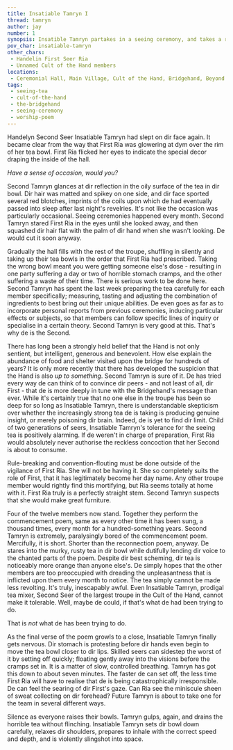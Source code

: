 ```yaml
---
title: Insatiable Tamryn I
thread: tamryn
author: jay
number: 1
synopsis: Insatible Tamryn partakes in a seeing ceremony, and takes a risk.
pov_char: insatiable-tamryn
other_chars: 
 - Handelin First Seer Ria
 - Unnamed Cult of the Hand members
locations:
 - Ceremonial Hall, Main Village, Cult of the Hand, Bridgehand, Beyond 11-firthan
tags:
 - seeing-tea
 - cult-of-the-hand
 - the-bridgehand
 - seeing-ceremony
 - worship-poem
---
```

Handelyn Second Seer Insatiable Tamryn had slept on dir face again. It became
clear from the way that First Ria was glowering at dym over the rim of her tea
bowl. First Ria flicked her eyes to indicate the special decor draping the
inside of the hall. 

_Have a sense of occasion, would you?_

Second Tamryn glances at dir reflection in the oily surface of the tea in dir
bowl. Dir hair was matted and spikey on one side, and dir face sported several
red blotches, imprints of the coils upon which de had eventually passed into
sleep after last night's revelries. It's not like the occasion was particularly
occasional. Seeing ceremonies happened every month. Second Tamryn stared First
Ria in the eyes until she looked away, and then squashed dir hair flat with the
palm of dir hand when she wasn't looking. De would cut it soon anyway.

Gradually the hall fills with the rest of the troupe, shuffling in silently
and taking up their tea bowls in the order that First Ria had prescribed.
Taking the wrong bowl meant you were getting someone else's dose - resulting in
one party suffering a day or two of horrible stomach cramps, and the other
suffering a waste of their time. There is serious work to be done here. Second
Tamryn has spent the last week preparing the tea carefully for each member
specifically; measuring, tasting and adjusting the combination of ingredients
to best bring out their unique abilities. De even goes as far as to incorporate
personal reports from previous ceremonies, inducing particular effects or
subjects, so that members can follow specific lines of inquiry or specialise in
a certain theory. Second Tamryn is very good at this. That's why de is the
Second.

There has long been a strongly held belief that the Hand is not only sentient,
but intelligent, generous and benevolent. How else explain the abundance of
food and shelter visited upon the bridge for hundreds of years? It is only more
recently that there has developed the suspicion that the Hand is also _up to
something_. Second Tamryn is sure of it. De has tried every way de can think of
to convince dir peers - and not least of all, dir First - that de is more
deeply in tune with the Bridgehand's message than ever. While it's certainly
true that no one else in the troupe has been so deep for so long as Insatiable
Tamryn, there is understandable skepticism over whether the increasingly strong
tea de is taking is producing genuine insight, or merely poisoning dir brain.
Indeed, de is yet to find dir limit. Child of two generations of seers,
Insatiable Tamryn's tolerance for the seeing tea is positively alarming. If de
weren't in charge of preparation, First Ria would absolutely never authorise
the reckless concoction that her Second is about to consume.

Rule-breaking and convention-flouting must be done outside of the vigilance of
First Ria. She will not be having it. She so completely suits the role of
First, that it has legitimately become her day name. Any other troupe member
would rightly find this mortifying, but Ria seems totally at home with it.
First Ria truly is a perfectly straight stem. Second Tamryn suspects that she
would make great furniture.

Four of the twelve members now stand. Together they perform the commencement
poem, same as every other time it has been sung, a thousand times, every month
for a hundred-something years. Second Tamryn is extremely, paralysingly bored
of the commencement poem. Mercifully, it is short. Shorter than the
reconnection poem, anyway. De stares into the murky, rusty tea in dir bowl
while dutifully lending dir voice to the chanted parts of the poem. Despite dir
best scheming, dir tea is noticeably more orange than anyone else's. De simply
hopes that the other members are too preoccupied with dreading the
unpleasantness that is inflicted upon them every month to notice. The tea
simply cannot be made less revolting. It's truly, inescapably awful. Even
Insatiable Tamryn, prodigal tea mixer, Second Seer of the largest troupe in the
Cult of the Hand, cannot make it tolerable. Well, maybe de could, if that's
what de had been trying to do.

That is _not_ what de has been trying to do.

As the final verse of the poem growls to a close, Insatiable Tamryn finally
gets nervous. Dir stomach is protesting before dir hands even begin to move the
tea bowl closer to dir lips. Skilled seers can sidestep the worst of it by
setting off quickly; floating gently away into the visions before the cramps
set in. It is a matter of slow, controlled breathing. Tamryn has got this down
to about seven minutes. The faster de can set off, the less time First Ria will
have to realise that de is being catastrophically irresponsible.  De can feel
the searing of dir First's gaze. Can Ria see the miniscule sheen of sweat
collecting on dir forehead? Future Tamryn is about to take one for the team in
several different ways.

Silence as everyone raises their bowls. Tamryn gulps, again, and drains the
horrible tea without flinching. Insatiable Tamryn sets dir bowl down carefully,
relaxes dir shoulders, prepares to inhale with the correct speed and depth, and
is violently slingshot into space.
